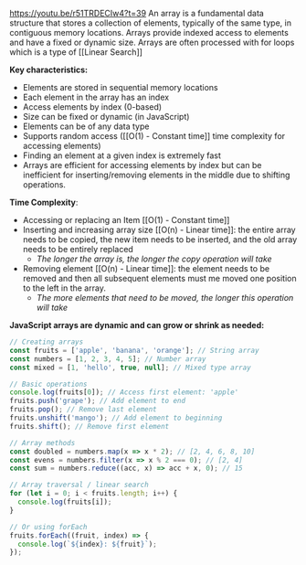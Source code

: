 https://youtu.be/r51TRDECIw4?t=39
An array is a fundamental data structure that stores a collection of elements, typically of the same type, in contiguous memory locations. Arrays provide indexed access to elements and have a fixed or dynamic size. Arrays are often processed with for loops which is a type of [[Linear Search]]

**Key characteristics:**

- Elements are stored in sequential memory locations
- Each element in the array has an index
- Access elements by index (0-based)
- Size can be fixed or dynamic (in JavaScript)
- Elements can be of any data type
- Supports random access ([[O(1) - Constant time]] time complexity for accessing elements)
- Finding an element at a given index is extremely fast
- Arrays are efficient for accessing elements by index but can be inefficient for inserting/removing elements in the middle due to shifting operations.

**Time Complexity**:

- Accessing or replacing an Item [[O(1) - Constant time]]
- Inserting and increasing array size [[O(n) - Linear time]]: the entire array needs to be copied, the new item needs to be inserted, and the old array needs to be entirely replaced
	- *The longer the array is, the longer the copy operation will take*
- Removing element [[O(n) - Linear time]]: the element needs to be removed and then all subsequent elements must me moved one position to the left in the array.
	- *The more elements that need to be moved, the longer this operation will take*

**JavaScript arrays are dynamic and can grow or shrink as needed:**

```javascript
// Creating arrays
const fruits = ['apple', 'banana', 'orange']; // String array
const numbers = [1, 2, 3, 4, 5]; // Number array
const mixed = [1, 'hello', true, null]; // Mixed type array

// Basic operations
console.log(fruits[0]); // Access first element: 'apple'
fruits.push('grape'); // Add element to end
fruits.pop(); // Remove last element
fruits.unshift('mango'); // Add element to beginning
fruits.shift(); // Remove first element

// Array methods
const doubled = numbers.map(x => x * 2); // [2, 4, 6, 8, 10]
const evens = numbers.filter(x => x % 2 === 0); // [2, 4]
const sum = numbers.reduce((acc, x) => acc + x, 0); // 15

// Array traversal / linear search
for (let i = 0; i < fruits.length; i++) {
  console.log(fruits[i]);
}

// Or using forEach
fruits.forEach((fruit, index) => {
  console.log(`${index}: ${fruit}`);
});
```

